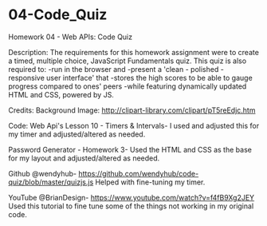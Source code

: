 # 04-Code_Quiz
Homework 04 - Web APIs: Code Quiz

Description:
The requirements for this homework assignment were to create a timed, multiple choice, JavaScript Fundamentals quiz. This quiz is also required to:
 -run in the browser and 
 -present a 'clean - polished - responsive user interface' that 
 -stores the high scores to be able to gauge progress compared to ones' peers -while featuring dynamically updated HTML and CSS, powered by JS.




Credits:
Background Image: 
http://clipart-library.com/clipart/pT5reEdjc.htm

Code:
Web Api's Lesson 10 - Timers & Intervals-
I used and adjusted this for my timer and adjusted/altered as needed.

Password Generator - Homework 3-
Used the HTML and CSS as the base for my layout and adjusted/altered as needed.

Github @wendyhub-
https://github.com/wendyhub/code-quiz/blob/master/quizjs.js
Helped with fine-tuning my timer.

YouTube @BrianDesign-
https://www.youtube.com/watch?v=f4fB9Xg2JEY
Used this tutorial to fine tune some of the things not working in my original code. 

